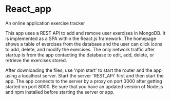 # React_app

An online application exercise tracker

This app uses a REST API to add and remove user exercises in MongoDB. It is implemented as a SPA within the React.js framework. The homepage shows a table of evercises from the database and the user can click icons to add, delete, and modify the exercises. The only network traffic after startup is from the app contacting the database to edit, add, delete, or retrieve the exercises stored.

After downloading the files, use 'npm start' to start the router and the app using a localhost server. Start the server 'REST_APi' first and then start the app. The app connects to the server by a proxy on port 3000 after getting started on port 8000. Be sure that you have an updated version of Node.js and npm installed before starting the server or app.
